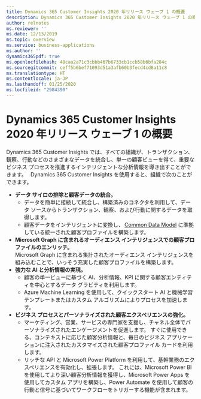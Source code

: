 ```yaml
---
title: Dynamics 365 Customer Insights 2020 年リリース ウェーブ 1 の概要
description: Dynamics 365 Customer Insights 2020 年リリース ウェーブ 1 の概要
author: relnotes
ms.reviewer: ''
ms.date: 12/13/2019
ms.topic: overview
ms.service: business-applications
ms.author: ''
dynamics365pdf: true
ms.openlocfilehash: 48caa2a71c3cbbb467b6733cb1ccb58b6bfa284c
ms.sourcegitcommit: ceff5b6bef71093d51a3afb60b3fecd4cd8a11c8
ms.translationtype: HT
ms.contentlocale: ja-JP
ms.lasthandoff: 01/25/2020
ms.locfileid: "2984390"
---
```

# <a name="overview-of-dynamics-365-customer-insights-2020-release-wave-1"></a>Dynamics 365 Customer Insights 2020 年リリース ウェーブ 1 の概要

Dynamics 365 Customer Insights では、すべての組織が、トランザクション、観察、行動などのさまざまなデータを統合し、単一の顧客ビューを得て、重要なビジネス プロセスを推進するインテリジェントな分析情報を導き出すことができます。 
  
Dynamics 365 Customer Insights を使用すると、組織で次のことができます。 

- **データ サイロの排除と顧客データの統合。** 
  - データを簡単に接続して統合し、構築済みのコネクタを利用して、データ ソースからトランザクション、観察、および行動に関するデータを取得します。 
  - 顧客データをインテリジェントに変換し、 [Common Data Model](https://github.com/Microsoft/CDM) に準拠している統一された顧客プロファイルを構築します。 
- **Microsoft Graph に含まれるオーディエンス インテリジェンスでの顧客プロファイルのエンリッチ。** <br>
  Microsoft Graph に含まれる集計されたオーディエンス インテリジェンスを組み込むことで、いっそう充実した顧客プロファイルを構築します。 
- **強力な AI と分析情報の実現。** 
  - 顧客の単一ビューに基づく AI、分析情報、KPI に関する顧客エンティティを中心とするデータ グラビティを利用します。 
  - Azure Machine Learning を使用して、クイックスタート AI と機械学習テンプレートまたはカスタム アルゴリズムによりプロセスを加速します。 
- **ビジネス プロセスとパーソナライズされた顧客エクスペリエンスの強化。** 
  - マーケティング、営業、サービスの専門家を支援し、チャネル全体でパーソナライズされたエンゲージメントを促進します。 すぐに使用できる、コンテキストに応じた顧客分析情報と、毎日のビジネス アプリケーションに注入されたカスタマイズされた顧客プロファイル カードを利用します。 
  - リッチな API と Microsoft Power Platform を利用して、基幹業務のエクスペリエンスを有効化し、拡張します。 これには、Microsoft Power BI を使用してより深い顧客分析情報を獲得し、Microsoft Power Apps を使用してカスタム アプリを構築し、Power Automate を使用して顧客の行動と信号に基づいてワークフローをトリガーする機能が含まれます。  
 
